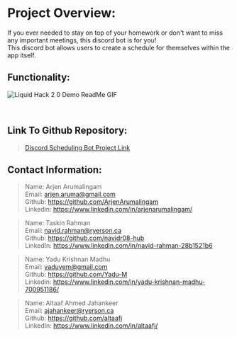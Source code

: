 # Project Overview: # 
If you ever needed to stay on top of your homework or don't want to miss any important meetings, this discord bot is for you! <br> 
This discord bot allows users to create a schedule for themselves within the app itself.


## Functionality: ##


![Liquid Hack 2 0 Demo ReadMe GIF](https://user-images.githubusercontent.com/64322365/141599491-f2ea16bd-2999-4bb1-adbe-1262e146e7a2.gif)

<br>

## Link To Github Repository: ##

>[Discord Scheduling Bot Project Link](https://github.com/ArjenArumalingam/Discord-Liquid-Hacks_2.0 "Discord Scheduling Bot Project Link")


 ## Contact Information: ##

>Name: Arjen Arumalingam <br>
>Email: arjen.aruma@gmail.com <br>
>Github: https://github.com/ArjenArumalingam <br>
>Linkedin: https://www.linkedin.com/in/arjenarumalingam/ <br>

>Name: Taskin Rahman <br> 
>Email: navid.rahman@ryerson.ca <br>
>Github: https://github.com/navidr08-hub <br>
>LinkedIn: https://www.linkedin.com/in/navid-rahman-28b1521b6 <br>

>Name: Yadu Krishnan Madhu <br>
>Email: yaduyem@gmail.com <br>
>Github: https://github.com/Yadu-M <br>
>Linkedin: https://www.linkedin.com/in/yadu-krishnan-madhu-700951186/ <br>

>Name: Altaaf Ahmed Jahankeer <br>
>Email: ajahankeer@ryerson.ca <br>
>Github: https://github.com/altaafj <br>
>LinkedIn: https://www.linkedin.com/in/altaafj/


